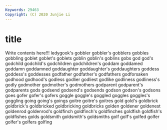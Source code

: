 ```yaml
---
Keywords: 29463
Copyright: (C) 2020 Junjie Li
---
```


# title

Write contents here!!!
ledygook's 
gobbler 
gobbler's 
gobblers
gobbles 
gobbling 
goblet 
goblet's 
goblets 
goblin 
goblin's 
goblins 
gobs 
god
god's 
godchild 
godchild's 
godchildren 
godchildren's 
goddam 
goddamed 
goddamn 
goddamned 
goddaughter
goddaughter's 
goddaughters 
goddess 
goddess's 
goddesses 
godfather 
godfather's 
godfathers 
godforsaken 
godhood
godhood's 
godless 
godlier 
godliest 
godlike 
godliness 
godliness's 
godly 
godmother 
godmother's
godmothers 
godparent 
godparent's 
godparents 
gods 
godsend 
godsend's 
godsends 
godson 
godson's
godsons 
goes 
gofer 
gofer's 
gofers 
goggle 
goggle's 
goggled 
goggles 
goggles's
goggling 
going 
going's 
goings 
goitre 
goitre's 
goitres 
gold 
gold's 
goldbrick
goldbrick's 
goldbricked 
goldbricking 
goldbricks 
golden 
goldener 
goldenest 
goldenrod 
goldenrod's 
goldfinch
goldfinch's 
goldfinches 
goldfish 
goldfish's 
goldfishes 
golds 
goldsmith 
goldsmith's 
goldsmiths 
golf
golf's 
golfed 
golfer 
golfer's 
golfers 
golfing 
